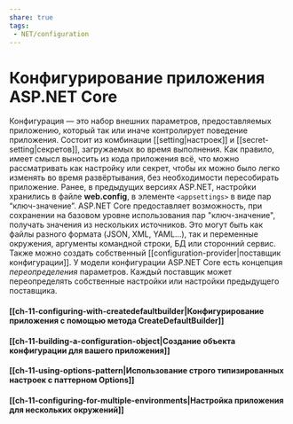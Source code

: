 ```yaml
---
share: true
tags:
 - NET/configuration
---
```

# Конфигурирование приложения ASP.NET Core
Конфигурация — это набор внешних параметров, предоставляемых приложению, который так или иначе контролирует поведение приложения. Состоит из комбинации [[setting|настроек]] и [[secret-setting|секретов]], загружаемых во время выполнения.
Как правило, имеет смысл выносить из кода приложения всё, что можно рассматривать как настройку или секрет, чтобы их можно было легко изменять во время развёртывания, без необходимости пересобирать приложение.
Ранее, в предыдущих версиях ASP.NET, настройки хранились в файле **web.config**, в элементе `<appsettings>` в виде пар “ключ-значение”.
ASP.NET Core предоставляет возможность, при сохранении на базовом уровне использования пар "ключ-значение", получать значения из нескольких источников. Это могут быть как файлы разного формата (JSON, XML, YAML…), так и переменные окружения, аргументы командной строки, БД или сторонний сервис. Также можно создать собственный [[configuration-provider|поставщик конфигурации]]. 
У модели конфигурации ASP.NET Core есть концепция *переопределения* параметров. Каждый поставщик может переопределять собственные настройки или настройки предыдущего поставщика.
#### [[ch-11-configuring-with-createdefaultbuilder|Конфигурирование приложения с помощью метода CreateDefaultBuilder]]
#### [[ch-11-building-a-configuration-object|Создание объекта конфигурации для вашего приложения]]
#### [[ch-11-using-options-pattern|Использование строго типизированных настроек с паттерном Options]]
#### [[ch-11-configuring-for-multiple-environments|Настройка приложения для нескольких окружений]]
